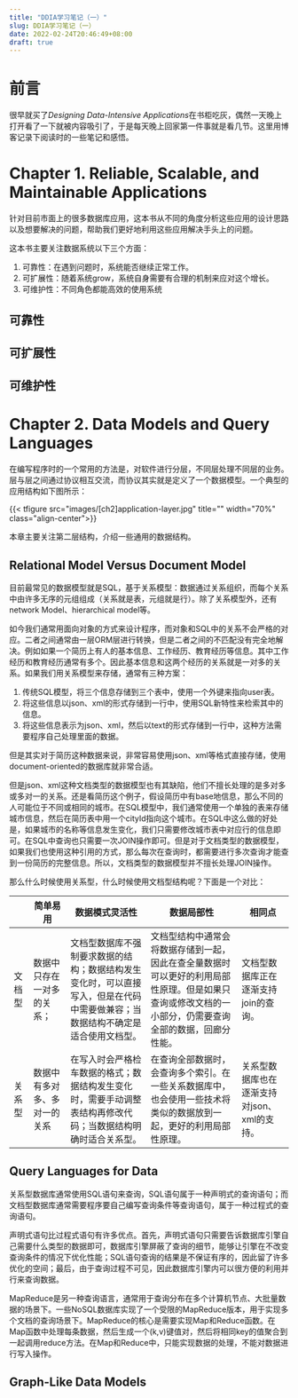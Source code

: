 ```yaml
---
title: "DDIA学习笔记（一）"
slug: DDIA学习笔记（一）
date: 2022-02-24T20:46:49+08:00
draft: true
---
```


<!--more-->

# 前言

很早就买了*Designing Data-Intensive Applications*在书柜吃灰，偶然一天晚上打开看了一下就被内容吸引了，于是每天晚上回家第一件事就是看几节。这里用博客记录下阅读时的一些笔记和感悟。

# Chapter 1. Reliable, Scalable, and Maintainable Applications

针对目前市面上的很多数据库应用，这本书从不同的角度分析这些应用的设计思路以及想要解决的问题，帮助我们更好地利用这些应用解决手头上的问题。

这本书主要关注数据系统以下三个方面：

1. 可靠性：在遇到问题时，系统能否继续正常工作。
2. 可扩展性：随着系统grow，系统自身需要有合理的机制来应对这个增长。
3. 可维护性：不同角色都能高效的使用系统

## 可靠性

## 可扩展性

## 可维护性

# Chapter 2. Data Models and Query Languages

在编写程序时的一个常用的方法是，对软件进行分层，不同层处理不同层的业务。层与层之间通过协议相互交流，而协议其实就是定义了一个数据模型。一个典型的应用结构如下图所示：

{{< tfigure src="images/[ch2]application-layer.jpg" title="" width="70%" class="align-center">}}

本章主要关注第二层结构，介绍一些通用的数据结构。

## Relational Model Versus Document Model

目前最常见的数据模型就是SQL，基于关系模型：数据通过关系组织，而每个关系中由许多无序的元组组成（关系就是表，元组就是行）。除了关系模型外，还有network Model、hierarchical model等。

如今我们通常用面向对象的方式来设计程序，而对象和SQL中的关系不会严格的对应。二者之间通常由一层ORM层进行转换，但是二者之间的不匹配没有完全地解决。例如如果一个简历上有人的基本信息、工作经历、教育经历等信息。其中工作经历和教育经历通常有多个。因此基本信息和这两个经历的关系就是一对多的关系。如果我们用关系模型来存储，通常有三种方案：

1. 传统SQL模型，将三个信息存储到三个表中，使用一个外键来指向user表。
2. 将这些信息以json、xml的形式存储到一行中，使用SQL新特性来检索其中的信息。
3. 将这些信息表示为json、xml，然后以text的形式存储到一行中，这种方法需要程序自己处理里面的数据。

但是其实对于简历这种数据来说，非常容易使用json、xml等格式直接存储，使用document-oriented的数据库就非常合适。

但是json、xml这种文档类型的数据模型也有其缺陷，他们不擅长处理的是多对多或多对一的关系。还是看简历这个例子，假设简历中有base地信息，那么不同的人可能位于不同或相同的城市。在SQL模型中，我们通常使用一个单独的表来存储城市信息，然后在简历表中用一个cityId指向这个城市。在SQL中这么做的好处是，如果城市的名称等信息发生变化，我们只需要修改城市表中对应行的信息即可。在SQL中查询也只需要一次JOIN操作即可。但是对于文档类型的数据模型，如果我们也使用这种引用的方式，那么每次在查询时，都需要进行多次查询才能查到一份简历的完整信息。所以，文档类型的数据模型并不擅长处理JOIN操作。

那么什么时候使用关系型，什么时候使用文档型结构呢？下面是一个对比：

|                | 简单易用                     | 数据模式灵活性                                               | 数据局部性                                                   | 相同点                                      |
| -------------- | ---------------------------- | ------------------------------------------------------------ | ------------------------------------------------------------ | ------------------------------------------- |
| 文档型 | 数据中只存在一对多的关系；   | 文档型数据库不强制要求数据的结构；数据结构发生变化时，可以直接写入，但是在代码中需要做兼容；当数据结构不确定是适合使用文档型。 | 文档型结构中通常会将数据存储到一起，因此在查全量数据时可以更好的利用局部性原理。但是如果只查询或修改文档的一小部分，仍需要查询全部的数据，回廊分性能。 | 文档型数据库正在逐渐支持join的查询。        |
| 关系型 | 数据中有多对多、多对一的关系 | 在写入时会严格检车数据的格式；数据结构发生变化时，需要手动调整表结构再修改代码；当数据结构明确时适合关系型。 | 在查询全部数据时，会查询多个索引。在一些关系数据库中，也会使用一些技术将类似的数据放到一起，更好的利用局部性原理。 | 关系型数据库也在逐渐支持对json、xml的支持。 |

## Query Languages for Data

关系型数据库通常使用SQL语句来查询，SQL语句属于一种声明式的查询语句；而文档型数据库通常需要程序要自己编写查询条件等查询语句，属于一种过程式的查询语句。

声明式语句比过程式语句有许多优点。首先，声明式语句只需要告诉数据库引擎自己需要什么类型的数据即可，数据库引擎屏蔽了查询的细节，能够让引擎在不改变查询条件的情况下优化性能；SQL语句查询的结果是不保证有序的，因此留了许多优化的空间；最后，由于查询过程不可见，因此数据库引擎内可以很方便的利用并行来查询数据。

MapReduce是另一种查询语言，通常用于查询分布在多个计算机节点、大批量数据的场景下。一些NoSQL数据库实现了一个受限的MapReduce版本，用于实现多个文档的查询场景下。MapReduce的核心是需要实现Map和Reduce函数。在Map函数中处理每条数据，然后生成一个(k,v)键值对，然后将相同key的值聚合到一起调用reduce方法。在Map和Reduce中，只能实现数据的处理，不能对数据进行写入操作。

## Graph-Like Data Models

